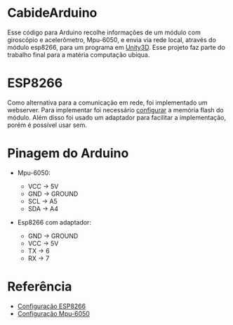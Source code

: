 # CabideArduino
  Esse código para Arduino recolhe informações de um módulo com giroscópio e acelerômetro, Mpu-6050, e envia via rede local, através do módulo esp8266, para um programa em [Unity3D](https://github.com/NascimentoLucas/CabideUnity). Esse projeto faz parte do trabalho final para a matéria computação ubíqua. 

# ESP8266
  Como alternativa para a comunicação em rede, foi implementado um webserver. Para implementar foi necessário [configurar](https://blogmasterwalkershop.com.br/embarcados/esp8266/upgrade-de-firmware-do-wifi-esp8266-esp-01-atraves-do-arduino-e-conversor-usb-serial/) a memória flash do módulo. 
  Além disso foi usado um adaptador para facilitar a implementação, porém é possível usar sem.

# Pinagem do Arduino
- Mpu-6050:
  - VCC -> 5V
  - GND -> GROUND
  - SCL -> A5
  - SDA -> A4
  
- Esp8266 com adaptador:  
  - GND -> GROUND
  - VCC -> 5V
  - TX -> 6
  - RX -> 7
  
# Referência
- [Configuração ESP8266](https://blogmasterwalkershop.com.br/arduino/como-usar-com-arduino-modulo-wifi-esp8266-esp-01)
- [Configuração Mpu-6050](https://www.filipeflop.com/blog/tutorial-acelerometro-mpu6050-arduino/)
